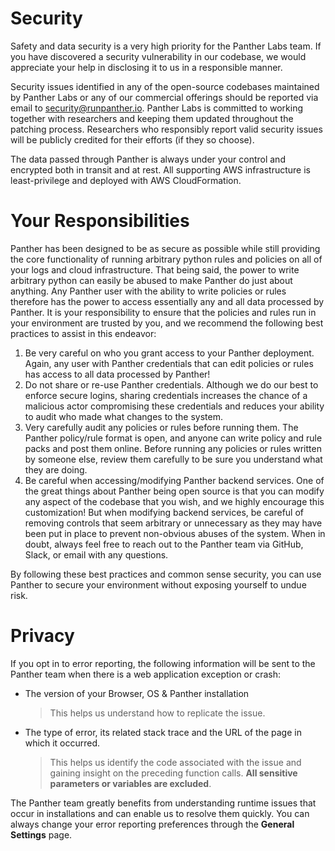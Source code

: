 # Security

Safety and data security is a very high priority for the Panther Labs team. If you have discovered a security vulnerability in our codebase, we would appreciate your help in disclosing it to us in a responsible manner.

Security issues identified in any of the open-source codebases maintained by Panther Labs or any of our commercial offerings should be reported via email to [security@runpanther.io](mailto:security@runpanther.io). Panther Labs is committed to working together with researchers and keeping them updated throughout the patching process. Researchers who responsibly report valid security issues will be publicly credited for their efforts (if they so choose).

The data passed through Panther is always under your control and encrypted both in transit and at rest. All supporting AWS infrastructure is least-privilege and deployed with AWS CloudFormation.

# Your Responsibilities

Panther has been designed to be as secure as possible while still providing the core functionality of running arbitrary python rules and policies on all of your logs and cloud infrastructure. That being said, the power to write arbitrary python can easily be abused to make Panther do just about anything. Any Panther user with the ability to write policies or rules therefore has the power to access essentially any and all data processed by Panther. It is your responsibility to ensure that the policies and rules run in your environment are trusted by you, and we recommend the following best practices to assist in this endeavor:

1. Be very careful on who you grant access to your Panther deployment. Again, any user with Panther credentials that can edit policies or rules has access to all data processed by Panther!
2. Do not share or re-use Panther credentials. Although we do our best to enforce secure logins, sharing credentials increases the chance of a malicious actor compromising these credentials and reduces your ability to audit who made what changes to the system.
3. Very carefully audit any policies or rules before running them. The Panther policy/rule format is open, and anyone can write policy and rule packs and post them online. Before running any policies or rules written by someone else, review them carefully to be sure you understand what they are doing.
4. Be careful when accessing/modifying Panther backend services. One of the great things about Panther being open source is that you can modify any aspect of the codebase that you wish, and we highly encourage this customization! But when modifying backend services, be careful of removing controls that seem arbitrary or unnecessary as they may have been put in place to prevent non-obvious abuses of the system. When in doubt, always feel free to reach out to the Panther team via GitHub, Slack, or email with any questions.

By following these best practices and common sense security, you can use Panther to secure your environment without exposing yourself to undue risk.

# Privacy

If you opt in to error reporting, the following information will be sent to the Panther team when there is a web application exception or crash:

- The version of your Browser, OS & Panther installation
  > This helps us understand how to replicate the issue.
- The type of error, its related stack trace and the URL of the page in which it occurred.
  > This helps us identify the code associated with the issue and gaining insight on the preceding function calls. **All sensitive parameters or variables are excluded**.

The Panther team greatly benefits from understanding runtime issues that occur in installations and can enable us to resolve them quickly. You can always change your error reporting preferences through the **General Settings** page.
